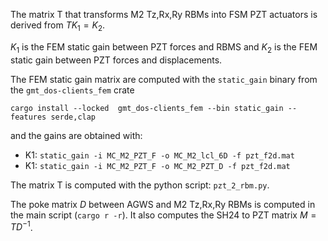 The matrix T that transforms M2 Tz,Rx,Ry RBMs into FSM PZT actuators is derived from
$T K_1 = K_2$.

$K_1$ is the FEM static gain between PZT forces and RBMS and
$K_2$ is the FEM static gain between PZT forces and displacements.

The FEM static gain matrix are computed with the `static_gain` binary from
the `gmt_dos-clients_fem` crate
```shell
cargo install --locked  gmt_dos-clients_fem --bin static_gain --features serde,clap
```
and the gains are obtained with:

 * K1: `static_gain -i MC_M2_PZT_F -o MC_M2_lcl_6D -f pzt_f2d.mat`
 * K1: `static_gain -i MC_M2_PZT_F -o MC_M2_PZT_D -f pzt_f2d.mat`

The matrix T is computed with the python script: `pzt_2_rbm.py`.

The poke matrix $D$ between AGWS and M2 Tz,Rx,Ry RBMs is computed in the
main script (`cargo r -r`).
It also computes the SH24 to PZT matrix $M = T D^{-1}$.
